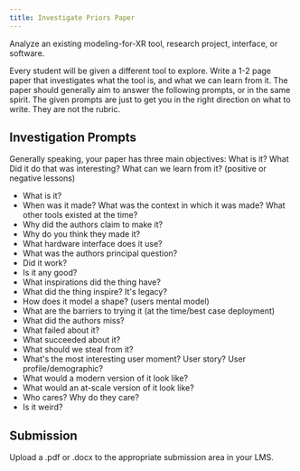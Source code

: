 ```yaml
---
title: Investigate Priors Paper
---
```

Analyze an existing modeling-for-XR tool, research project, interface, or software.

Every student will be given a different tool to explore.
Write a 1-2 page paper that investigates what the tool is, and what we can learn from it.
The paper should generally aim to answer the following prompts, or in the same spirit.
The given prompts are just to get you in the right direction on what to write. They are not the rubric.


## Investigation Prompts
Generally speaking, your paper has three main objectives: What is it? What Did it do that was interesting? What can we learn from it? (positive or negative lessons)

- What is it?
- When was it made? What was the context in which it was made? What other tools existed at the time?
- Why did the authors claim to make it?
- Why do you think they made it?
- What hardware interface does it use?
- What was the authors principal question?
- Did it work?
- Is it any good?
- What inspirations did the thing have?
- What did the thing inspire? It's legacy?
- How does it model a shape? (users mental model)
- What are the barriers to trying it (at the time/best case deployment)
- What did the authors miss?
- What failed about it?
- What succeeded about it?
- What should we steal from it?
- What's the most interesting user moment? User story? User profile/demographic?
- What would a modern version of it look like?
- What would an at-scale version of it look like?
- Who cares? Why do they care?
- Is it weird?



## Submission
Upload a .pdf or .docx to the appropriate submission area in your LMS. 
